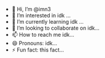 - 👋 Hi, I’m @imn3
- 👀 I’m interested in idk ...
- 🌱 I’m currently learning idk ...
- 💞️ I’m looking to collaborate on idk...
- 📫 How to reach me idk...
- 😄 Pronouns: idk...
- ⚡ Fun fact: this fact...

<!---
imn3/imn3 is a ✨ special ✨ repository because its `README.md` (this file) appears on your GitHub profile.
You can click the Preview link to take a look at your changes.
--->
